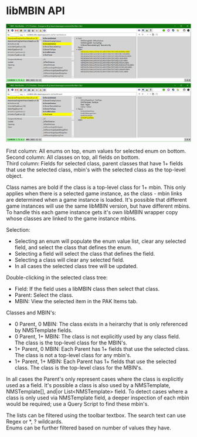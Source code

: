 # libMBIN API
![](MBINC_TopLevelClass.png)
![](MBINC_ChildClass.png)

First column: All enums on top, enum values for selected enum on bottom.</br>
Second column: All classes on top, all fields on bottom.</br>
Third column: Fields for selected class, parent classes that have 1+ fields that use the selected class, mbin's with the selected class as the top-level object.</br>

Class names are bold if the class is a top-level class for 1+ mbin.
This only applies when there is a selected game instance, 
as the class - mbin links are determined when a game instance is loaded.
It's possible that different game instances will use the same libMBIN version, but have different mbins.
To handle this each game instance gets it's own libMBIN wrapper copy whose classes are linked to the game instance mbins.

Selection:
- Selecting an enum will populate the enum value list, clear any selected field, and select the class that defines the enum.
- Selecting a field will select the class that defines the field.
- Selecting a class will clear any selected field.
- In all cases the selected class tree will be updated.

Double-clicking in the selected class tree:
- Field: If the field uses a libMBIN class then select that class.
- Parent: Select the class.
- MBIN: View the selected item in the PAK Items tab.

Classes and MBIN's:
- 0 Parent, 0 MBIN:
  The class exists in a heirarchy that is only referenced by NMSTemplate fields.
- 0 Parent, 1+ MBIN:
  The class is not explicitly used by any class field.
  The class is the top-level class for the MBIN's.
- 1+ Parent, 0 MBIN:
  Each Parent has 1+ fields that use the selected class.
  The class is not a top-level class for any mbin's.
- 1+ Parent, 1+ MBIN:
  Each Parent has 1+ fields that use the selected class.
  The class is the top-level class for the MBIN's.

In all cases the Parent's only represent cases where the class is explicitly used as a field.
It's possible a class is also used by a NMSTemplate, NMSTemplate[], and|or List\<NMSTemplate\> field.
To detect cases where a class is only used via NMSTemplate field, a deeper inspection of each mbin would be required;
use a Query Script to find these mbin's.

The lists can be filtered using the toolbar textbox.  The search text can use Regex or *, ? wildcards.</br>
Enums can be further filtered based on number of values they have.

</br>

